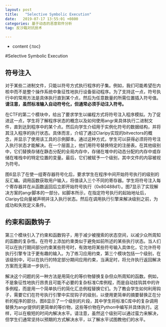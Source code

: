 ```yaml
---
layout: post
title:   "Selective Symbolic Execution"
date:   2019-07-17 13:55:01 +0800
categories: 基于动态的恶意软件分析
tag: 反沙箱对抗技术

---
```


* content
{:toc}




#Selective Symbolic Execution

## 符号注入

对于某些二进制文件，只能以符号方式执行程序的子集。例如，我们可能希望在内核中而不是整个操作系统中象征性地执行设备驱动程序。为了支持这一点，符号执行中的常用方法是具体执行直到某个点，然后为任意数量的所需位置插入符号值。**请注意，虽然标准输入自动符号化，但通常必须手动注入符号。**

在CTF的第二个模块中，给出了要求学生以编程方式将符号注入程序模拟。为了促进这一点，学生将了解程序状态的概念以及如何使用angr来具体执行二进制文件，直到达到程序中的某个点。然后向学生介绍用于实例化符号的数据结构，并将其注入程序的执行状态。具体而言，介绍了通过Claripy实现的bitvectors的概念，并显示了使用该工具的示例脚本。通过这种方式，学生可以获得必须将符号注入执行状态才能解决。在一个层面上，他们用符号替换特定的注册表。在其他级别中，它们替换存储在静态分配的全局内存中，存储在堆中的动态分配的内存中或存储在堆栈中的特定位置的变量。最后，它们被赋予一个级别，其中文件的内容被视为符号。

图6显示了在使一组寄存器符号化后，要求学生在程序中间开始符号执行的级别的反汇编。调用函数获取用户输入，将值读入三个不同的寄存器。学生将符号注入每个寄存器并在从函数返回后立即开始符号执行（0x80488d1）。图7显示了实现解决方案的angr脚本的一部分。如脚本所示，在指定符号执行的起始地址后，Claripy位向量被声明并注入执行状态。然后在调用执行引擎来解决级别之前，为成功和失败定义条件。

## 约束和函数钩子

第三个模块引入了约束和函数钩子，用于减少被搜索的状态空间，以减少众所周知的函数的复杂性。在符号上添加约束类似于避免如前所述的某些执行状态。当人们可以在执行期间部分约束某些符号时，有效地将某些符号输入具体化，它允许符号执行引擎专注于更有趣的输入。为了练习应用约束，第三个模块包括一个级别，在该级别中，可以在执行的特定部分期间应用约束，当满足时，将允许执行返回解决方案而无需进一步执行。

解决这个问题的另一种方法是用简化的等价物替换复杂但众所周知的函数。例如，不是象征性地执行昂贵且可能不必要的复杂标准C库例程，而是自动挂钩其中的许多例程，而是用一个简单执行的简化汇总例程替换它们。为了教会学生如何利用钩子，需要它们在符号执行引擎中实现钩子的级别，以便用更简单的摘要替换正在分析的程序的部分。图8显示了一个级别的片段，其中学生将标准C库中的复杂调用替换为angr提供的更简单的等价物，这些等价物在Python中编写并具体执行。这样，可以在极短的时间内解决水平。请注意，虽然这个级别可以通过蛮力来解决，但学生们通常坚持以预期的方式解决水平，以了解水平试图教他们的水平。
